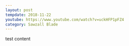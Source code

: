 ```yaml
---
layout: post
tempdate: 2018-11-22
youtube: https://www.youtube.com/watch?v=uckHFP1pFZ4
category: Sawzall Blade
---
```

test content